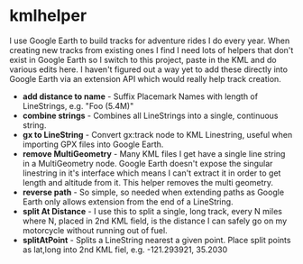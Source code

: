 # kmlhelper
I use Google Earth to build tracks for adventure rides I do every year.  When creating new tracks from existing ones I find I need lots of helpers that don't exist in Google Earth so I switch to this project, paste in the KML and do various edits here.  I haven't figured out a way yet to add these directly into Google Earth via an extension API which would really help track creation.

* **add distance to name** - Suffix Placemark Names with length of LineStrings, e.g. "Foo (5.4M)"
* **combine strings** - Combines all LineStrings into a single, continuous string.
* **gx to LineString** - Convert gx:track node to KML Linestring, useful when importing GPX files into Google Earth.
* **remove MultiGeometry** - Many KML files I get have a single line string in a MultiGeometry node. Google Earth doesn't expose the singular linestring in it's interface which means I can't extract it in order to get length and altitude from it. This helper removes the multi geometry.
* **reverse path** - So simple, so needed when extending paths as Google Earth only allows extension from the end of a LineString.
* **split At Distance** - I use this to split a single, long track, every N miles where N, placed in 2nd KML field, is the distance I can safely go on my motorcycle without running out of fuel.
* **splitAtPoint** - Splits a LineString nearest a given point.  Place split points as lat,long into 2nd KML fiel, e.g. -121.293921, 35.2030
